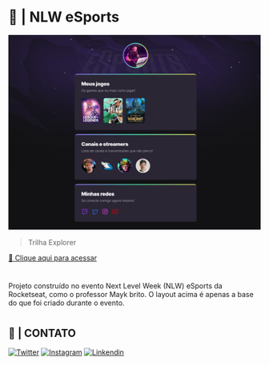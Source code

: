 # 🚀 | NLW eSports

![preview](./layout.svg)
 
> Trilha Explorer
 
[🔗 Clique aqui para acessar](https://nlw-explorer.vercel.app/)
#
Projeto construído no evento Next Level Week (NLW) eSports da Rocketseat, como o professor Mayk brito. O layout acima é apenas a base do que foi criado durante o evento.
#
 ## 📲 | CONTATO
<div> 
  <a href="https://twitter.com/delimaqz" target="_blank"><img src="https://img.shields.io/badge/Twitter-2F4F4F?style=for-the-badge&logo=twitter&logoColor=white" target="_blank" alt="Twitter"></a>
  <a href="https://www.instagram.com/delimaqz/" target="_blank"><img src="https://img.shields.io/badge/Instagram-2F4F4F?style=for-the-badge&logo=instagram&logoColor=white" target="_blank" alt="Instagram"></a>
  <a href="https://www.linkedin.com/in/raphaell-arcanjo/" target="_blank"><img src="https://img.shields.io/badge/LinkedIn-2F4F4F?style=for-the-badge&logo=linkedin&logoColor=white" target="_blank" alt="Linkendin"></a>
</div>
